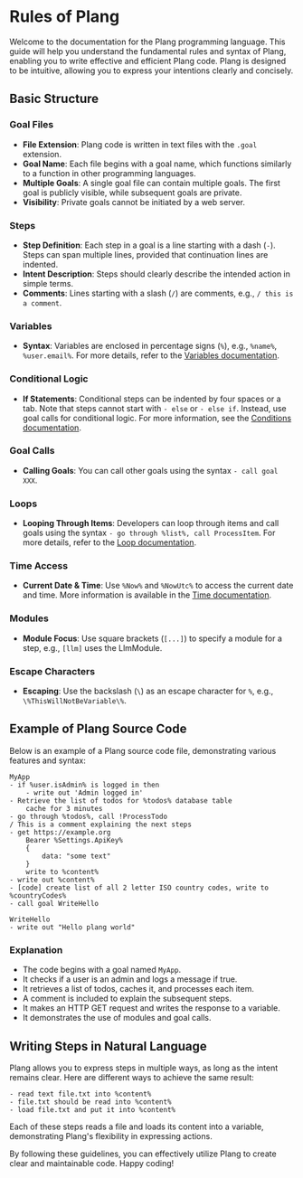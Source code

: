 ﻿# Rules of Plang

Welcome to the documentation for the Plang programming language. This guide will help you understand the fundamental rules and syntax of Plang, enabling you to write effective and efficient Plang code. Plang is designed to be intuitive, allowing you to express your intentions clearly and concisely.

## Basic Structure

### Goal Files
- **File Extension**: Plang code is written in text files with the `.goal` extension.
- **Goal Name**: Each file begins with a goal name, which functions similarly to a function in other programming languages.
- **Multiple Goals**: A single goal file can contain multiple goals. The first goal is publicly visible, while subsequent goals are private.
- **Visibility**: Private goals cannot be initiated by a web server.

### Steps
- **Step Definition**: Each step in a goal is a line starting with a dash (`-`). Steps can span multiple lines, provided that continuation lines are indented.
- **Intent Description**: Steps should clearly describe the intended action in simple terms.
- **Comments**: Lines starting with a slash (`/`) are comments, e.g., `/ this is a comment`.

### Variables
- **Syntax**: Variables are enclosed in percentage signs (`%`), e.g., `%name%`, `%user.email%`. For more details, refer to the [Variables documentation](./Variables.md).

### Conditional Logic
- **If Statements**: Conditional steps can be indented by four spaces or a tab. Note that steps cannot start with `- else` or `- else if`. Instead, use goal calls for conditional logic. For more information, see the [Conditions documentation](./Conditions.md).

### Goal Calls
- **Calling Goals**: You can call other goals using the syntax `- call goal XXX`.

### Loops
- **Looping Through Items**: Developers can loop through items and call goals using the syntax `- go through %list%, call ProcessItem`. For more details, refer to the [Loop documentation](./Loop.md).

### Time Access
- **Current Date & Time**: Use `%Now%` and `%NowUtc%` to access the current date and time. More information is available in the [Time documentation](./Time.md).

### Modules
- **Module Focus**: Use square brackets (`[...]`) to specify a module for a step, e.g., `[llm]` uses the LlmModule.

### Escape Characters
- **Escaping**: Use the backslash (`\`) as an escape character for `%`, e.g., `\%ThisWillNotBeVariable\%`.

## Example of Plang Source Code

Below is an example of a Plang source code file, demonstrating various features and syntax:

```plang
MyApp
- if %user.isAdmin% is logged in then
    - write out 'Admin logged in'
- Retrieve the list of todos for %todos% database table
    cache for 3 minutes
- go through %todos%, call !ProcessTodo
/ This is a comment explaining the next steps
- get https://example.org
    Bearer %Settings.ApiKey%
    {
        data: "some text"
    }
    write to %content%
- write out %content%
- [code] create list of all 2 letter ISO country codes, write to %countryCodes%
- call goal WriteHello

WriteHello
- write out "Hello plang world"
```

### Explanation
- The code begins with a goal named `MyApp`.
- It checks if a user is an admin and logs a message if true.
- It retrieves a list of todos, caches it, and processes each item.
- A comment is included to explain the subsequent steps.
- It makes an HTTP GET request and writes the response to a variable.
- It demonstrates the use of modules and goal calls.

## Writing Steps in Natural Language

Plang allows you to express steps in multiple ways, as long as the intent remains clear. Here are different ways to achieve the same result:

```plang
- read text file.txt into %content%
- file.txt should be read into %content%
- load file.txt and put it into %content%
```

Each of these steps reads a file and loads its content into a variable, demonstrating Plang's flexibility in expressing actions.

By following these guidelines, you can effectively utilize Plang to create clear and maintainable code. Happy coding!